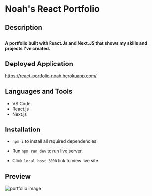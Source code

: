 # Noah's React Portfolio

<h2>Description<br><h2>  <h4>A portfolio built with React.Js and Next.JS that shows my skills and projects I've created.<h4>
  
## Deployed Application
https://react-portfolio-noah.herokuapp.com/
  
<h2 align="left">Languages and Tools</h2>

- VS Code
- React.js
- Next.js
<h2 align="left">Installation</h2>
   
  * ```npm i``` to install all required dependencies.
   
  * Run ```npm run dev``` to run live server.
  
  * Click ```local host 3000``` link to view live site.
  
  ## Preview
  ![portfolio image](https://user-images.githubusercontent.com/84366215/139292136-b2ce1e3e-0638-4912-8085-c89f97b7d1f7.png)
